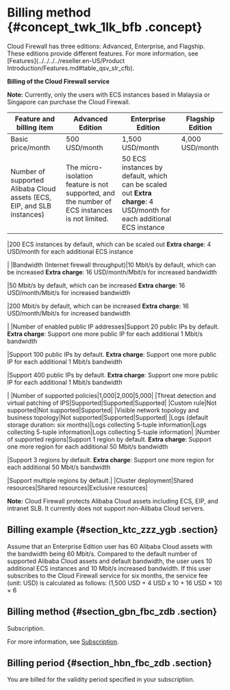 # Billing method {#concept_twk_1lk_bfb .concept}

Cloud Firewall has three editions: Advanced, Enterprise, and Flagship. These editions provide different features. For more information, see [Features](../../../../reseller.en-US/Product Introduction/Features.md#table_qsv_slr_cfb).

**Billing of the Cloud Firewall service**

**Note:** Currently, only the users with ECS instances based in Malaysia or Singapore can purchase the Cloud Firewall.

|Feature and billing item|Advanced Edition|Enterprise Edition|Flagship Edition|
|------------------------|----------------|------------------|----------------|
|Basic price/month|500 USD/month|1,500 USD/month|4,000 USD/month|
|Number of supported Alibaba Cloud assets \(ECS, EIP, and SLB instances\)|The micro-isolation feature is not supported, and the number of ECS instances is not limited.|50 ECS instances by default, which can be scaled out **Extra charge**: 4 USD/month for each additional ECS instance

 |200 ECS instances by default, which can be scaled out **Extra charge**: 4 USD/month for each additional ECS instance

 |
|Bandwidth \(Internet firewall throughput\)|10 Mbit/s by default, which can be increased **Extra charge**: 16 USD/month/Mbit/s for increased bandwidth

 |50 Mbit/s by default, which can be increased **Extra charge**: 16 USD/month/Mbit/s for increased bandwidth

 |200 Mbit/s by default, which can be increased **Extra charge**: 16 USD/month/Mbit/s for increased bandwidth

 |
|Number of enabled public IP addresses|Support 20 public IPs by default. **Extra charge**: Support one more public IP for each additional 1 Mbit/s bandwidth

 |Support 100 public IPs by default. **Extra charge**: Support one more public IP for each additional 1 Mbit/s bandwidth

 |Support 400 public IPs by default. **Extra charge**: Support one more public IP for each additional 1 Mbit/s bandwidth

 |
|Number of supported policies|1,000|2,000|5,000|
|Threat detection and virtual patching of IPS|Supported|Supported|Supported|
|Custom rule|Not supported|Not supported|Supported|
|Visible network topology and business topology|Not supported|Supported|Supported|
|Logs \(default storage duration: six months\)|Logs collecting 5-tuple information|Logs collecting 5-tuple information|Logs collecting 5-tuple information|
|Number of supported regions|Support 1 region by default. **Extra charge**: Support one more region for each additional 50 Mbit/s bandwidth

 |Support 3 regions by default. **Extra charge**: Support one more region for each additional 50 Mbit/s bandwidth

 |Support multiple regions by default.|
|Cluster deployment|Shared resources|Shared resources|Exclusive resources|

**Note:** Cloud Firewall protects Alibaba Cloud assets including ECS, EIP, and intranet SLB. It currently does not support non-Alibaba Cloud servers.

## Billing example {#section_ktc_zzz_ygb .section}

Assume that an Enterprise Edition user has 60 Alibaba Cloud assets with the bandwidth being 60 Mbit/s. Compared to the default number of supported Alibaba Cloud assets and default bandwidth, the user uses 10 additional ECS instances and 10 Mbit/s increased bandwidth. If this user subscribes to the Cloud Firewall service for six months, the service fee \(unit: USD\) is calculated as follows: \(1,500 USD + 4 USD x 10 + 16 USD × 10\) × 6

## Billing method {#section_gbn_fbc_zdb .section}

Subscription.

For more information, see [Subscription](reseller.en-US/Pricing/Subscription.md#ol_vyl_1sf_cfb).

## Billing period {#section_hbn_fbc_zdb .section}

You are billed for the validity period specified in your subscription.

